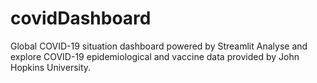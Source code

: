 # covidDashboard
Global COVID-19 situation dashboard powered by Streamlit 
Analyse and explore COVID-19 epidemiological and vaccine data provided by John Hopkins University.
